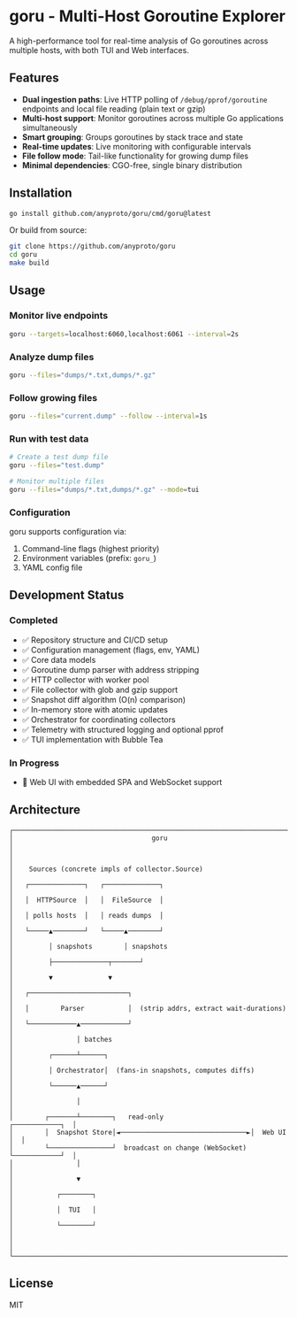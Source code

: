# goru - Multi-Host Goroutine Explorer

A high-performance tool for real-time analysis of Go goroutines across multiple hosts, with both TUI and Web interfaces.

## Features

- **Dual ingestion paths**: Live HTTP polling of `/debug/pprof/goroutine` endpoints and local file reading (plain text or gzip)
- **Multi-host support**: Monitor goroutines across multiple Go applications simultaneously
- **Smart grouping**: Groups goroutines by stack trace and state
- **Real-time updates**: Live monitoring with configurable intervals
- **File follow mode**: Tail-like functionality for growing dump files
- **Minimal dependencies**: CGO-free, single binary distribution

## Installation

```bash
go install github.com/anyproto/goru/cmd/goru@latest
```

Or build from source:

```bash
git clone https://github.com/anyproto/goru
cd goru
make build
```

## Usage

### Monitor live endpoints

```bash
goru --targets=localhost:6060,localhost:6061 --interval=2s
```

### Analyze dump files

```bash
goru --files="dumps/*.txt,dumps/*.gz"
```

### Follow growing files

```bash
goru --files="current.dump" --follow --interval=1s
```

### Run with test data

```bash
# Create a test dump file
goru --files="test.dump"

# Monitor multiple files
goru --files="dumps/*.txt,dumps/*.gz" --mode=tui
```

### Configuration

goru supports configuration via:
1. Command-line flags (highest priority)
2. Environment variables (prefix: `goru_`)
3. YAML config file

## Development Status

### Completed
- ✅ Repository structure and CI/CD setup
- ✅ Configuration management (flags, env, YAML)
- ✅ Core data models
- ✅ Goroutine dump parser with address stripping
- ✅ HTTP collector with worker pool
- ✅ File collector with glob and gzip support
- ✅ Snapshot diff algorithm (O(n) comparison)
- ✅ In-memory store with atomic updates
- ✅ Orchestrator for coordinating collectors
- ✅ Telemetry with structured logging and optional pprof
- ✅ TUI implementation with Bubble Tea

### In Progress
- 🚧 Web UI with embedded SPA and WebSocket support

## Architecture

```
┌────────────────────────────────────────────────────────────────────────────┐
│                                   goru                                     │
│                                                                            │
│    Sources (concrete impls of collector.Source)                            │
│   ┌──────────────┐   ┌──────────────┐                                      │
│   │  HTTPSource  │   │  FileSource  │                                      │
│   │ polls hosts  │   │ reads dumps  │                                      │
│   └─────▲────────┘   └─────▲────────┘                                      │
│         │ snapshots        │ snapshots                                     │
│         ├──────────────┬───────┘                                           │
│         ▼              ▼                                                   │
│   ┌─────────────────────────┐                                              │
│   │        Parser           │  (strip addrs, extract wait-durations)       │
│   └────────────▲────────────┘                                              │
│                │ batches                                                   │
│         ┌──────┴──────┐                                                    │
│         │ Orchestrator│  (fans-in snapshots, computes diffs)               │
│         └──────▲──────┘                                                    │
│                │                                                           │
│        ┌───────┴────────┐   read-only                      ┌────────────┐  │
│        │  Snapshot Store│◄────────────────────────────────►│  Web UI    │  │
│        └────────────────┘  broadcast on change (WebSocket) └────────────┘  │
│                │                                                           │
│                ▼                                                           │
│           ┌────────┐                                                       │
│           │  TUI   │                                                       │
│           └────────┘                                                       │
│                                                                            │
└────────────────────────────────────────────────────────────────────────────┘
```

## License

MIT
